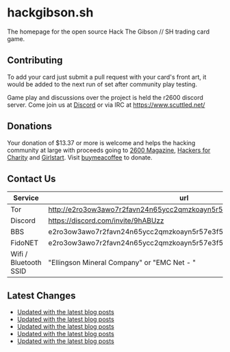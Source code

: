 # hackgibson.sh
The homepage for the open source Hack The Gibson // SH trading card game.


## Contributing

To add your card just submit a pull request with your card's front art, it would be added to the next run of set after community play testing.

Game play and discussions over the project is held the r2600 discord server. Come join us at [Discord](https://discord.com/invite/9hABUzz) or via IRC at https://www.scuttled.net/


## Donations

Your donation of $13.37 or more is welcome and helps the hacking community at large with proceeds going to [2600 Magazine](https://2600.com/), [Hackers for Charity](https://hackersforcharity.org) and [Girlstart](https://girlstart.org).  Visit [buymeacoffee](https://www.buymeacoffee.com/hackgibson.sh) to donate.


## Contact Us

Service | url
-|-
Tor | http://e2ro3ow3awo7r2favn24n65ycc2qmzkoayn5r57e3f56nvjwdcgg32ad.onion
Discord | https://discord.com/invite/9hABUzz
BBS | e2ro3ow3awo7r2favn24n65ycc2qmzkoayn5r57e3f56nvjwdcgg32ad.onion:23
FidoNET | e2ro3ow3awo7r2favn24n65ycc2qmzkoayn5r57e3f56nvjwdcgg32ad.onion:24554
Wifi / Bluetooth SSID | "Ellingson Mineral Company" or "EMC Net - <fidonet address>"

## Latest Changes
<!-- BLOG-POST-LIST:START -->
- [Updated with the latest blog posts](https://github.com/DFW2600/hackgibson.sh/commit/c13e03e613ba04433f4d7c29200db61af69da978)
- [Updated with the latest blog posts](https://github.com/DFW2600/hackgibson.sh/commit/fe5b622fdf51a30bc70feccf922f511707aa4159)
- [Updated with the latest blog posts](https://github.com/DFW2600/hackgibson.sh/commit/e07612abe01cf31078a21d0d8f2e9d0a6fd1b251)
- [Updated with the latest blog posts](https://github.com/DFW2600/hackgibson.sh/commit/dcc8851858adf501c3d5df60c2598d4f81cf3838)
- [Updated with the latest blog posts](https://github.com/DFW2600/hackgibson.sh/commit/5628d9d34f0780dacebdf5fd7eb23f430807d70b)
<!-- BLOG-POST-LIST:END -->
